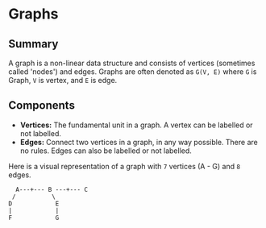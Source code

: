 # Graphs

## Summary

A graph is a non-linear data structure and consists of vertices (sometimes called 'nodes') and edges. Graphs are often
denoted as `G(V, E)` where `G` is Graph, `V` is vertex, and `E` is edge.

## Components

*   **Vertices:** The fundamental unit in a graph. A vertex can be labelled or not labelled.
*   **Edges:** Connect two vertices in a graph, in any way possible. There are no rules. Edges can also be labelled or
    not labelled.

Here is a visual representation of a graph with `7` vertices (A - G) and `8` edges.

```
  A---+--- B ---+--- C
 /          \
D            E
|            |
F            G
```
